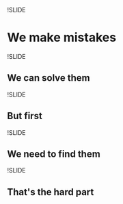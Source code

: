 !SLIDE

# We make mistakes

!SLIDE

## We can solve them

!SLIDE

## But <span class="highlight">first</span>

!SLIDE

## We need to find them

!SLIDE

## That's the hard part
